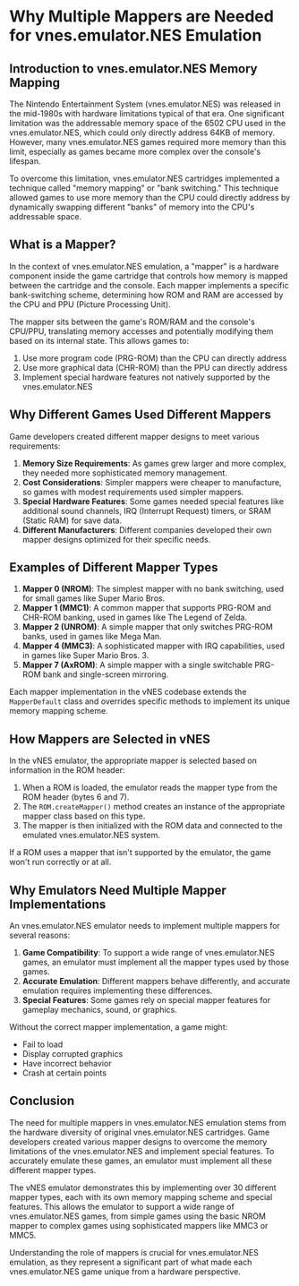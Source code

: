 # Why Multiple Mappers are Needed for vnes.emulator.NES Emulation

## Introduction to vnes.emulator.NES Memory Mapping

The Nintendo Entertainment System (vnes.emulator.NES) was released in the mid-1980s with hardware limitations typical of that era. One significant limitation was the addressable memory space of the 6502 CPU used in the vnes.emulator.NES, which could only directly address 64KB of memory. However, many vnes.emulator.NES games required more memory than this limit, especially as games became more complex over the console's lifespan.

To overcome this limitation, vnes.emulator.NES cartridges implemented a technique called "memory mapping" or "bank switching." This technique allowed games to use more memory than the CPU could directly address by dynamically swapping different "banks" of memory into the CPU's addressable space.

## What is a Mapper?

In the context of vnes.emulator.NES emulation, a "mapper" is a hardware component inside the game cartridge that controls how memory is mapped between the cartridge and the console. Each mapper implements a specific bank-switching scheme, determining how ROM and RAM are accessed by the CPU and PPU (Picture Processing Unit).

The mapper sits between the game's ROM/RAM and the console's CPU/PPU, translating memory accesses and potentially modifying them based on its internal state. This allows games to:

1. Use more program code (PRG-ROM) than the CPU can directly address
2. Use more graphical data (CHR-ROM) than the PPU can directly address
3. Implement special hardware features not natively supported by the vnes.emulator.NES

## Why Different Games Used Different Mappers

Game developers created different mapper designs to meet various requirements:

1. **Memory Size Requirements**: As games grew larger and more complex, they needed more sophisticated memory management.
2. **Cost Considerations**: Simpler mappers were cheaper to manufacture, so games with modest requirements used simpler mappers.
3. **Special Hardware Features**: Some games needed special features like additional sound channels, IRQ (Interrupt Request) timers, or SRAM (Static RAM) for save data.
4. **Different Manufacturers**: Different companies developed their own mapper designs optimized for their specific needs.

## Examples of Different Mapper Types

1. **Mapper 0 (NROM)**: The simplest mapper with no bank switching, used for small games like Super Mario Bros.
2. **Mapper 1 (MMC1)**: A common mapper that supports PRG-ROM and CHR-ROM banking, used in games like The Legend of Zelda.
3. **Mapper 2 (UNROM)**: A simple mapper that only switches PRG-ROM banks, used in games like Mega Man.
4. **Mapper 4 (MMC3)**: A sophisticated mapper with IRQ capabilities, used in games like Super Mario Bros. 3.
5. **Mapper 7 (AxROM)**: A simple mapper with a single switchable PRG-ROM bank and single-screen mirroring.

Each mapper implementation in the vNES codebase extends the `MapperDefault` class and overrides specific methods to implement its unique memory mapping scheme.

## How Mappers are Selected in vNES

In the vNES emulator, the appropriate mapper is selected based on information in the ROM header:

1. When a ROM is loaded, the emulator reads the mapper type from the ROM header (bytes 6 and 7).
2. The `ROM.createMapper()` method creates an instance of the appropriate mapper class based on this type.
3. The mapper is then initialized with the ROM data and connected to the emulated vnes.emulator.NES system.

If a ROM uses a mapper that isn't supported by the emulator, the game won't run correctly or at all.

## Why Emulators Need Multiple Mapper Implementations

An vnes.emulator.NES emulator needs to implement multiple mappers for several reasons:

1. **Game Compatibility**: To support a wide range of vnes.emulator.NES games, an emulator must implement all the mapper types used by those games.
2. **Accurate Emulation**: Different mappers behave differently, and accurate emulation requires implementing these differences.
3. **Special Features**: Some games rely on special mapper features for gameplay mechanics, sound, or graphics.

Without the correct mapper implementation, a game might:
- Fail to load
- Display corrupted graphics
- Have incorrect behavior
- Crash at certain points

## Conclusion

The need for multiple mappers in vnes.emulator.NES emulation stems from the hardware diversity of original vnes.emulator.NES cartridges. Game developers created various mapper designs to overcome the memory limitations of the vnes.emulator.NES and implement special features. To accurately emulate these games, an emulator must implement all these different mapper types.

The vNES emulator demonstrates this by implementing over 30 different mapper types, each with its own memory mapping scheme and special features. This allows the emulator to support a wide range of vnes.emulator.NES games, from simple games using the basic NROM mapper to complex games using sophisticated mappers like MMC3 or MMC5.

Understanding the role of mappers is crucial for vnes.emulator.NES emulation, as they represent a significant part of what made each vnes.emulator.NES game unique from a hardware perspective.